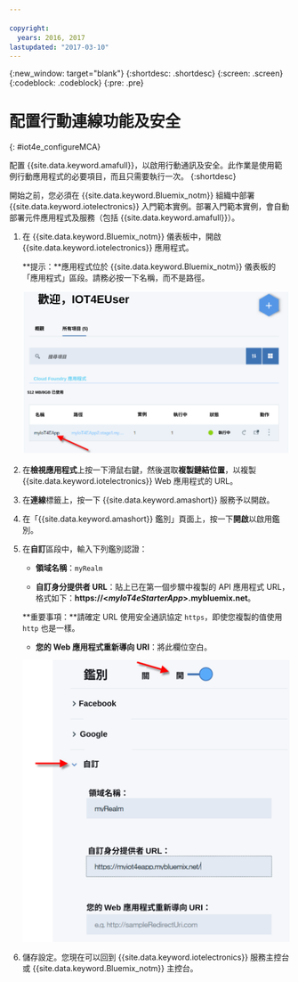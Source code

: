 ```yaml
---

copyright:
  years: 2016, 2017
lastupdated: "2017-03-10"
---
```


<!-- Common attributes used in the template are defined as follows: -->
{:new_window: target="blank"}
{:shortdesc: .shortdesc}
{:screen: .screen}
{:codeblock: .codeblock}
{:pre: .pre}

# 配置行動連線功能及安全
{: #iot4e_configureMCA}

配置 {{site.data.keyword.amafull}}，以啟用行動通訊及安全。此作業是使用範例行動應用程式的必要項目，而且只需要執行一次。
{:shortdesc}

開始之前，您必須在 {{site.data.keyword.Bluemix_notm}} 組織中部署 {{site.data.keyword.iotelectronics}} 入門範本實例。部署入門範本實例，會自動部署元件應用程式及服務（包括 {{site.data.keyword.amafull}}）。

1. 在 {{site.data.keyword.Bluemix_notm}} 儀表板中，開啟 {{site.data.keyword.iotelectronics}} 應用程式。

   **提示：**應用程式位於 {{site.data.keyword.Bluemix_notm}} 儀表板的「應用程式」區段。請務必按一下名稱，而不是路徑。

    ![儀表板中的 {{site.data.keyword.iotelectronics}}](images/IoT4E_bm_dashboard.svg "儀表板中的 {{site.data.keyword.iotelectronics}}")

2. 在**檢視應用程式**上按一下滑鼠右鍵，然後選取**複製鏈結位置**，以複製 {{site.data.keyword.iotelectronics}} Web 應用程式的 URL。

3. 在**連線**標籤上，按一下 {{site.data.keyword.amashort}} 服務予以開啟。

3. 在「{{site.data.keyword.amashort}} 鑑別」頁面上，按一下**開啟**以啟用鑑別。

4. 在**自訂**區段中，輸入下列鑑別認證：

    - **領域名稱**：`myRealm`

    - **自訂身分提供者 URL**：貼上已在第一個步驟中複製的 API 應用程式 URL，格式如下：**https://<*myIoT4eStarterApp*>.mybluemix.net**。

    **重要事項：**請確定 URL 使用安全通訊協定 `https`，即使您複製的值使用 `http` 也是一樣。

    - **您的 Web 應用程式重新導向 URI**：將此欄位空白。

   ![配置 {{site.data.keyword.amashort}}。](images/MCA_config_pg.svg "「{{site.data.keyword.amashort}} 鑑別」頁面")

5. 儲存設定。您現在可以回到 {{site.data.keyword.iotelectronics}} 服務主控台或 {{site.data.keyword.Bluemix_notm}} 主控台。
